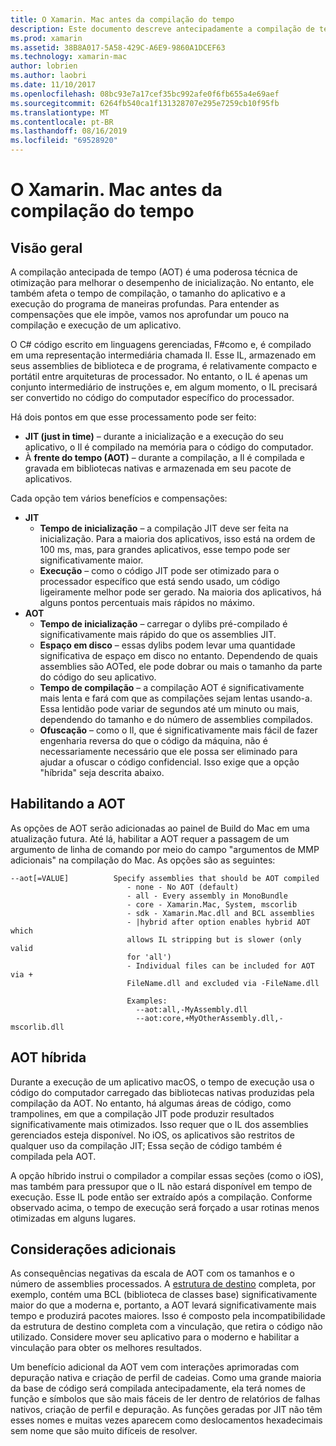 ```yaml
---
title: O Xamarin. Mac antes da compilação do tempo
description: Este documento descreve antecipadamente a compilação de tempo no Xamarin. Mac. Ele compara a compilação da AOT com a compilação JIT, explica como habilitar a AOT e examina a AOT híbrida.
ms.prod: xamarin
ms.assetid: 38B8A017-5A58-429C-A6E9-9860A1DCEF63
ms.technology: xamarin-mac
author: lobrien
ms.author: laobri
ms.date: 11/10/2017
ms.openlocfilehash: 08bc93e7a17cef35bc992afe0f6fb655a4e69aef
ms.sourcegitcommit: 6264fb540ca1f131328707e295e7259cb10f95fb
ms.translationtype: MT
ms.contentlocale: pt-BR
ms.lasthandoff: 08/16/2019
ms.locfileid: "69528920"
---
```

# <a name="xamarinmac-ahead-of-time-compilation"></a>O Xamarin. Mac antes da compilação do tempo

## <a name="overview"></a>Visão geral

A compilação antecipada de tempo (AOT) é uma poderosa técnica de otimização para melhorar o desempenho de inicialização. No entanto, ele também afeta o tempo de compilação, o tamanho do aplicativo e a execução do programa de maneiras profundas. Para entender as compensações que ele impõe, vamos nos aprofundar um pouco na compilação e execução de um aplicativo.

O C# código escrito em linguagens gerenciadas, F#como e, é compilado em uma representação intermediária chamada Il. Esse IL, armazenado em seus assemblies de biblioteca e de programa, é relativamente compacto e portátil entre arquiteturas de processador. No entanto, o IL é apenas um conjunto intermediário de instruções e, em algum momento, o IL precisará ser convertido no código do computador específico do processador.

Há dois pontos em que esse processamento pode ser feito:

- **JIT (just in time)** – durante a inicialização e a execução do seu aplicativo, o Il é compilado na memória para o código do computador.
- À **frente do tempo (AOT)** – durante a compilação, a Il é compilada e gravada em bibliotecas nativas e armazenada em seu pacote de aplicativos.

Cada opção tem vários benefícios e compensações:

- **JIT**
  - **Tempo de inicialização** – a compilação JIT deve ser feita na inicialização. Para a maioria dos aplicativos, isso está na ordem de 100 ms, mas, para grandes aplicativos, esse tempo pode ser significativamente maior.
  - **Execução** – como o código JIT pode ser otimizado para o processador específico que está sendo usado, um código ligeiramente melhor pode ser gerado. Na maioria dos aplicativos, há alguns pontos percentuais mais rápidos no máximo.
- **AOT**
  - **Tempo de inicialização** – carregar o dylibs pré-compilado é significativamente mais rápido do que os assemblies JIT.
  - **Espaço em disco** – essas dylibs podem levar uma quantidade significativa de espaço em disco no entanto. Dependendo de quais assemblies são AOTed, ele pode dobrar ou mais o tamanho da parte do código do seu aplicativo.
  - **Tempo de compilação** – a compilação AOT é significativamente mais lenta e fará com que as compilações sejam lentas usando-a. Essa lentidão pode variar de segundos até um minuto ou mais, dependendo do tamanho e do número de assemblies compilados.
  - **Ofuscação** – como o Il, que é significativamente mais fácil de fazer engenharia reversa do que o código da máquina, não é necessariamente necessário que ele possa ser eliminado para ajudar a ofuscar o código confidencial. Isso exige que a opção "híbrida" seja descrita abaixo.

## <a name="enabling-aot"></a>Habilitando a AOT

As opções de AOT serão adicionadas ao painel de Build do Mac em uma atualização futura. Até lá, habilitar a AOT requer a passagem de um argumento de linha de comando por meio do campo "argumentos de MMP adicionais" na compilação do Mac. As opções são as seguintes:

```
--aot[=VALUE]          Specify assemblies that should be AOT compiled
                          - none - No AOT (default)
                          - all - Every assembly in MonoBundle
                          - core - Xamarin.Mac, System, mscorlib
                          - sdk - Xamarin.Mac.dll and BCL assemblies
                          - |hybrid after option enables hybrid AOT which
                          allows IL stripping but is slower (only valid
                          for 'all')
                          - Individual files can be included for AOT via +
                          FileName.dll and excluded via -FileName.dll

                          Examples:
                            --aot:all,-MyAssembly.dll
                            --aot:core,+MyOtherAssembly.dll,-mscorlib.dll
```


## <a name="hybrid-aot"></a>AOT híbrida

Durante a execução de um aplicativo macOS, o tempo de execução usa o código do computador carregado das bibliotecas nativas produzidas pela compilação da AOT. No entanto, há algumas áreas de código, como trampolines, em que a compilação JIT pode produzir resultados significativamente mais otimizados. Isso requer que o IL dos assemblies gerenciados esteja disponível. No iOS, os aplicativos são restritos de qualquer uso da compilação JIT; Essa seção de código também é compilada pela AOT.

A opção híbrido instrui o compilador a compilar essas seções (como o iOS), mas também para pressupor que o IL não estará disponível em tempo de execução. Esse IL pode então ser extraído após a compilação. Conforme observado acima, o tempo de execução será forçado a usar rotinas menos otimizadas em alguns lugares.

## <a name="further-considerations"></a>Considerações adicionais

As consequências negativas da escala de AOT com os tamanhos e o número de assemblies processados. A [estrutura de destino](~/mac/platform/target-framework.md) completa, por exemplo, contém uma BCL (biblioteca de classes base) significativamente maior do que a moderna e, portanto, a AOT levará significativamente mais tempo e produzirá pacotes maiores. Isso é composto pela incompatibilidade da estrutura de destino completa com a vinculação, que retira o código não utilizado. Considere mover seu aplicativo para o moderno e habilitar a vinculação para obter os melhores resultados.

Um benefício adicional da AOT vem com interações aprimoradas com depuração nativa e criação de perfil de cadeias. Como uma grande maioria da base de código será compilada antecipadamente, ela terá nomes de função e símbolos que são mais fáceis de ler dentro de relatórios de falhas nativos, criação de perfil e depuração. As funções geradas por JIT não têm esses nomes e muitas vezes aparecem como deslocamentos hexadecimais sem nome que são muito difíceis de resolver.
